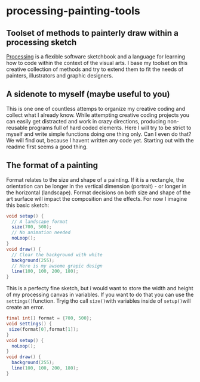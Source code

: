 # processing-painting-tools

## Toolset of methods to painterly draw within a processing sketch
[Processing](https://processing.org/) is a flexible software sketchbook and a language for learning how to code within the context of the visual arts. I base my toolset on this creative collection of methods and try to extend them to fit the needs of painters, illustrators and graphic designers.

## A sidenote to myself (maybe useful to you)
This is one one of countless attemps to organize my creative coding and collect what I already know. While attempting creative coding projects you can easily get distracted and work in crazy directions, producing non-reusable programs full of hard coded elements. Here I will try to be strict to myself and write simple functions doing one thing only. Can I even do that? We will find out, because I havent written any code yet. Starting out with the readme first seems a good thing. 

## The format of a painting
Format relates to the size and shape of a painting.  If it is a rectangle, the orientation can be longer in the vertical dimension (portrait) - or longer in the horizontal (landscape).  Format decisions  on both size and shape of the art surface will impact the composition and the effects. For now I imagine this basic sketch:

```java
void setup() {
  // A landscape format
  size(700, 500);
  // No animation needed
  noLoop();
}
void draw() {
  // Clear the background with white
  background(255);
  // Here is my awsome grapic design
  line(100, 100, 200, 180);
}
```

This is a perfecty fine sketch, but i would want to store the width and height of my processing canvas in variables. If you want to do that you can use the ``settings()``function. Tryig tho call ``size()``with variables inside of ``setup()``will create an error.

```java
final int[] format = {700, 500};
void settings() {
 size(format[0],format[1]);
}
void setup() {
  noLoop();
}
void draw() {
  background(255);
  line(100, 100, 200, 180);
}
```
